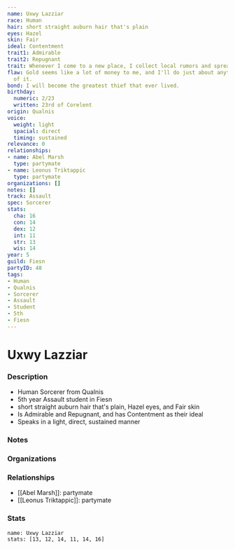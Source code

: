 ```yaml
---
name: Uxwy Lazziar
race: Human
hair: short straight auburn hair that's plain
eyes: Hazel
skin: Fair
ideal: Contentment
trait1: Admirable
trait2: Repugnant
trait: Whenever I come to a new place, I collect local rumors and spread gossip.
flaw: Gold seems like a lot of money to me, and I'll do just about anything for more
  of it.
bond: I will become the greatest thief that ever lived.
birthday:
  numeric: 2/23
  written: 23rd of Corelent
origin: Qualnis
voice:
  weight: light
  spacial: direct
  timing: sustained
relevance: 0
relationships:
- name: Abel Marsh
  type: partymate
- name: Leonus Triktappic
  type: partymate
organizations: []
notes: []
track: Assault
spec: Sorcerer
stats:
  cha: 16
  con: 14
  dex: 12
  int: 11
  str: 13
  wis: 14
year: 5
guild: Fiesn
partyID: 48
tags:
- Human
- Qualnis
- Sorcerer
- Assault
- Student
- 5th
- Fiesn
---
```

# Uxwy Lazziar
### Description
- Human Sorcerer from Qualnis
- 5th year Assault student in Fiesn
- short straight auburn hair that's plain, Hazel eyes, and Fair skin
- Is Admirable and Repugnant, and has Contentment as their ideal
- Speaks in a light, direct, sustained manner

### Notes

### Organizations

### Relationships
- [[Abel Marsh]]: partymate
- [[Leonus Triktappic]]: partymate

### Stats
```statblock
name: Uxwy Lazziar
stats: [13, 12, 14, 11, 14, 16]
```